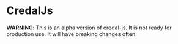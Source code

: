 # CredalJs

**WARNING**: This is an alpha version of credal-js. It is not ready for production use. It will have breaking changes often.
